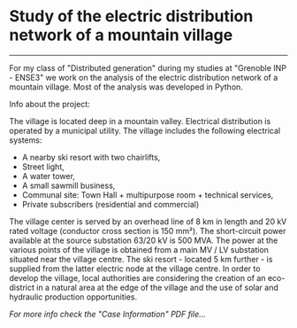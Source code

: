 # Study of the electric distribution network of a mountain village

----
For my class of "Distributed generation" during my studies at "Grenoble INP - ENSE3" we work on the analysis of the electric distribution network of a mountain village. Most of the analysis was developed in Python.

Info about the project:

The village is located deep in a mountain valley. Electrical distribution is operated by a municipal utility. The village includes the following electrical systems:
- A nearby ski resort with two chairlifts,
- Street light,
- A water tower,
- A small sawmill business,
- Communal site: Town Hall + multipurpose room + technical services,
- Private subscribers (residential and commercial)

The village center is served by an overhead line of 8 km in length and 20 kV rated voltage (conductor cross section is 150 mm²). The short-circuit power available at the source substation 63/20 kV is 500 MVA. The power at the various points of the village is obtained from a main MV / LV substation situated near the village centre. The ski resort - located 5 km further - is supplied from the latter electric node at the village centre.
In order to develop the village, local authorities are considering the creation of an eco-district in a natural area at the edge of the village and the use of solar and hydraulic production opportunities.

*For more info check the "Case Information" PDF file...*